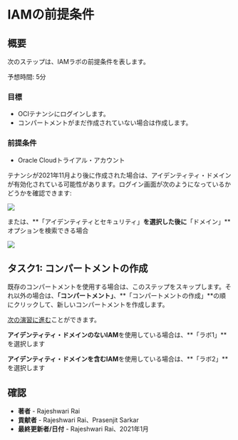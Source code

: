 # IAMの前提条件

## 概要

次のステップは、IAMラボの前提条件を表します。

予想時間: 5分

### 目標

*   OCIテナンシにログインします。
*   コンパートメントがまだ作成されていない場合は作成します。

### 前提条件

*   Oracle Cloudトライアル・アカウント

テナンシが2021年11月より後に作成された場合は、アイデンティティ・ドメインが有効化されている可能性があります。ログイン画面が次のようになっているかどうかを確認できます:

![](../iam/images/id-domains-login.png)

または、**「アイデンティティとセキュリティ」**を選択した後に**「ドメイン」**オプションを検索できる場合

![](../iam/images/id-domains.png)

## タスク1: コンパートメントの作成

既存のコンパートメントを使用する場合は、このステップをスキップします。それ以外の場合は、**「コンパートメント」**、**「コンパートメントの作成」**の順にクリックして、新しいコンパートメントを作成します。

[次の演習に進む](#next)ことができます。

**アイデンティティ・ドメインのないIAM**を使用している場合は、**「ラボ1」**を選択します

**アイデンティティ・ドメインを含むIAM**を使用している場合は、**「ラボ2」**を選択します

## 確認

*   **著者** - Rajeshwari Rai
*   **貢献者** - Rajeshwari Rai、Prasenjit Sarkar
*   **最終更新者/日付** - Rajeshwari Rai、2021年1月